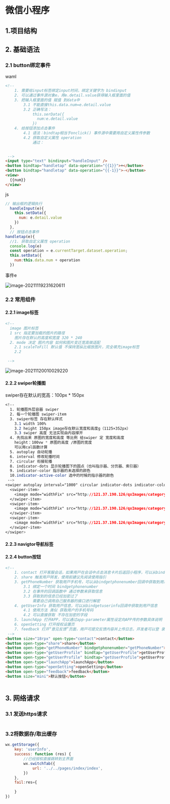 # 微信小程序

## 1.项目结构







## 2. 基础语法

### 2.1 button绑定事件



waml

```html
<!-- 
    1. 需要给input标签绑定input时间，绑定关键字为 bindinput
    2. 可以通过事件源对象e，用e.detail.value获得输入框里面的值
    3. 把输入框里面的值 赋值 到data中
        3.1 不能直接this.data.num=e.detail.value
        3.2 正确写法：
            this.serData({
              num:e.detail.value
            })
    4. 给按钮添加点击事件
        4.1 语法：bindtap相当于onclick() 事件源中需要用自定义属性传参数
        4.2 获取自定义属性 operation
            通过：

          
 -->
<input type="text" bindinput="handleInput" />
<button bindtap="handletap" data-operation="{{1}}">+</button>
<button bindtap="handletap" data-operation="{{-1}}">-</button>
<view>
  {{num}}
</view>
```

js

```javascript
// 输出框的逻辑执行
  handleInput(e){
    this.setData({
      num: e.detail.value
    })
  },
  // 按钮点击事件
handletap(e){
  //1. 获取自定义属性 operation
  console.log(e)
  const operation = e.currentTarget.dataset.operation;
  this.setData({
    num:this.data.num + operation
  })
```



事件e

![image-20211119231620611](https://cdn.fengxianhub.top/resources-master/202111192316869.png)





### 2.2 常用组件

#### 2.2.1 image标签

```html
<!-- 
  image 图片标签
  1 src 指定要加载的图片的路径
    图片存在默认的高度和宽度 320 * 240
  2. mode 决定 图片内容 如何和图片变迁宽高做适配
    2.1 scaleToFill 默认值 不保持宽纵比缩放图片，完全填充image标签
    2.2 

 -->
```



![image-20211120010029220](https://cdn.fengxianhub.top/resources-master/202111200100473.png)





#### 2.2.2 swiper轮播图

swiper存在默认的宽高：100px * 150px

```css
<!-- 
  1. 轮播图外层容器 swiper
  2. 每一个轮播图 swiper-item
  3. swiper标签 存在默认样式
    3.1 width 100%
    3.2 height 150px image存在默认宽度和高度g（1125×352px）
    3.3 swiper 高度 无法实现由内容撑开
  4. 先找出来 原图的宽度和高度 等比例 给swiper 定 宽度和高度
    height：100vw * 原图的高度 /原图的宽度
    可以用cal函数计算
  5. autoplay 自动轮播
  6. interval 修改轮播时间
  7. circular 衔接轮播
  8. indicator-dots 显示轮播图下的圆点（也叫指示器、分页器、索引器）
  9. indicator-color 指示器的未选择的颜色
  10.indicator-active-color 选中的时候的指示器的颜色
 -->
<swiper autoplay interval="1000" circular indicator-dots indicator-color="#0094ff" indicator-active-color="#ff0094f">
  <swiper-item>
    <image mode="widthFix" src="http://121.37.190.126/qxImages/categoryImages/1.jpg"></image>
  </swiper-item>
  <swiper-item>
    <image mode="widthFix" src="http://121.37.190.126/qxImages/categoryImages/1.jpg"></image>
  </swiper-item>
  <swiper-item>
    <image mode="widthFix" src="http://121.37.190.126/qxImages/categoryImages/1.jpg"></image>
  </swiper-item>
</swiper>
```



#### 2.2.3 navigtor导航标签







#### 2.2.4 button按钮

```html
<!-- 
    1. contact 打开客服会话，如果⽤⼾在会话中点击消息卡⽚后返回⼩程序，可以从bindcontact 回调中获得具体信息，具体说明 
    2. share 触发⽤⼾转发，使⽤前建议先阅读使⽤指引 
    3. getPhoneNumber 获取⽤⼾⼿机号，可以从bindgetphonenumber回调中获取到⽤⼾信息（只能企业开发者）
        3.1 绑定一个时间 bindgetphonenumber
        3.2 在事件的回调函数中 通过参数来获取信息
        3.3 获取到的信息已经加密过了
            需要自己调用自己服务器的接口进行解密
    4. getUserInfo 获取⽤⼾信息，可以从bindgetuserinfo回调中获取到⽤⼾信息 
        4.1 使用方法 类似 获取用户的手机号码
        4.2 可以直接获取 不存在加密的字段
    5. launchApp 打开APP，可以通过app-parameter属性设定向APP传的参数具体说明 
    6. openSetting 打开授权设置⻚ 
    7. feedback 打开“意⻅反馈”⻚⾯，⽤⼾可提交反馈内容并上传⽇志，开发者可以登 录⼩程序管理后台后进⼊左侧菜单“客服反馈”⻚⾯获取到反馈内容
 -->
<button size="18rpx" open-type="contact">contact</button>
<button open-type="share">share</button>
<button open-type="getPhoneNumber" bindgetphonenumber="getPhoneNumber">getPhoneNumber</button>
<button open-type="getUserProfile" bindtap="getUserProfile">getUserProfile</button>
<button open-type="getUserProfile" bindtap="getUserProfile">getUserProfile</button>
<button open-type="launchApp">launchApp</button>
<button open-type="openSetting">openSetting</button>
<button open-type="feedback">feedback</button>
<button size="mini">默认按钮</button>
 
```









## 3. 网络请求

### 3.1 发送https请求

```javascript
```





### 3.2将数据存/取出缓存

```javascript
wx.getStorage({
    key: 'userInfo',
    success: function (res) {
        //已经授权直接跳转到主界面
        wx.switchTab({
            url: '../../pages/index/index',
        })
    },
    fail:res={
        
    }
})
```



















